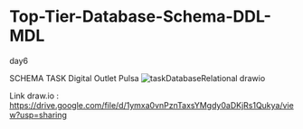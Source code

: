 # Top-Tier-Database-Schema-DDL-MDL
day6

SCHEMA TASK Digital Outlet Pulsa
![taskDatabaseRelational drawio](https://user-images.githubusercontent.com/97284723/186038476-1b83dd72-85cc-416f-a670-d03b6ee04423.png)

Link draw.io :
https://drive.google.com/file/d/1ymxa0vnPznTaxsYMgdy0aDKjRs1Qukya/view?usp=sharing

